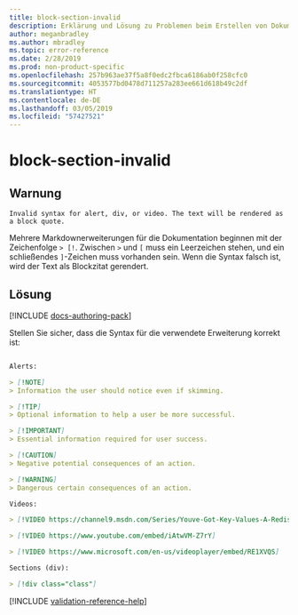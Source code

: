 ```yaml
---
title: block-section-invalid
description: Erklärung und Lösung zu Problemen beim Erstellen von Dokumentationsartikeln – block-section-invalid
author: meganbradley
ms.author: mbradley
ms.topic: error-reference
ms.date: 2/28/2019
ms.prod: non-product-specific
ms.openlocfilehash: 257b963ae37f5a8f0edc2fbca6186ab0f258cfc0
ms.sourcegitcommit: 4053577bd0478d711257a283ee661d618b49c2df
ms.translationtype: HT
ms.contentlocale: de-DE
ms.lasthandoff: 03/05/2019
ms.locfileid: "57427521"
---
```

# <a name="block-section-invalid"></a>block-section-invalid

## <a name="warning"></a>Warnung

`Invalid syntax for alert, div, or video. The text will be rendered as a block quote.`

Mehrere Markdownerweiterungen für die Dokumentation beginnen mit der Zeichenfolge `> [!`. Zwischen `>` und `[` muss ein Leerzeichen stehen, und ein schließendes `]`-Zeichen muss vorhanden sein. Wenn die Syntax falsch ist, wird der Text als Blockzitat gerendert.

## <a name="resolution"></a>Lösung

[!INCLUDE [docs-authoring-pack](includes/docs-authoring-pack.md)]

Stellen Sie sicher, dass die Syntax für die verwendete Erweiterung korrekt ist:

```markdown

Alerts:

> [!NOTE]
> Information the user should notice even if skimming.

> [!TIP]
> Optional information to help a user be more successful.

> [!IMPORTANT]
> Essential information required for user success.

> [!CAUTION]
> Negative potential consequences of an action.

> [!WARNING]
> Dangerous certain consequences of an action.

Videos:

> [!VIDEO https://channel9.msdn.com/Series/Youve-Got-Key-Values-A-Redis-Jump-Start/03/player]

> [!VIDEO https://www.youtube.com/embed/iAtwVM-Z7rY]

> [!VIDEO https://www.microsoft.com/en-us/videoplayer/embed/RE1XVQS]

Sections (div):

> [!div class="class"]

```


<!--make sure to add this file to your includes folder and verify the path-->
[!INCLUDE [validation-reference-help](includes/validation-reference-help.md)]
